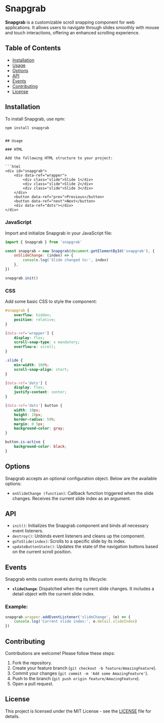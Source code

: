 # Snapgrab

**Snapgrab** is a customizable scroll snapping component for web applications. It allows users to navigate through slides smoothly with mouse and touch interactions, offering an enhanced scrolling experience.

## Table of Contents

-   [Installation](#installation)
-   [Usage](#usage)
-   [Options](#options)
-   [API](#api)
-   [Events](#events)
-   [Contributing](#contributing)
-   [License](#license)

## Installation

To install Snapgrab, use npm:

```bash
npm install snapgrab
```

````

## Usage

### HTML

Add the following HTML structure to your project:

```html
<div id="snapgrab">
    <div data-ref="wrapper">
        <div class="slide">Slide 1</div>
        <div class="slide">Slide 2</div>
        <div class="slide">Slide 3</div>
    </div>
    <button data-ref="prev">Previous</button>
    <button data-ref="next">Next</button>
    <div data-ref="dots"></div>
</div>
````

### JavaScript

Import and initialize Snapgrab in your JavaScript file:

```javascript
import { Snapgrab } from 'snapgrab'

const snapgrab = new Snapgrab(document.getElementById('snapgrab'), {
    onSlideChange: (index) => {
        console.log('Slide changed to:', index)
    },
})

snapgrab.init()
```

### CSS

Add some basic CSS to style the component:

```css
#snapgrab {
    overflow: hidden;
    position: relative;
}

[data-ref='wrapper'] {
    display: flex;
    scroll-snap-type: x mandatory;
    overflow-x: scroll;
}

.slide {
    min-width: 100%;
    scroll-snap-align: start;
}

[data-ref='dots'] {
    display: flex;
    justify-content: center;
}

[data-ref='dots'] button {
    width: 10px;
    height: 10px;
    border-radius: 50%;
    margin: 0 5px;
    background-color: gray;
}

button.is-active {
    background-color: black;
}
```

## Options

Snapgrab accepts an optional configuration object. Below are the available options:

-   `onSlideChange (function)`: Callback function triggered when the slide changes. Receives the current slide index as an argument.

## API

-   `init()`: Initializes the Snapgrab component and binds all necessary event listeners.
-   `destroy()`: Unbinds event listeners and cleans up the component.
-   `goToSlide(index)`: Scrolls to a specific slide by its index.
-   `updateButtonState()`: Updates the state of the navigation buttons based on the current scroll position.

## Events

Snapgrab emits custom events during its lifecycle:

-   **`slideChange`**: Dispatched when the current slide changes. It includes a detail object with the current slide index.

### Example:

```javascript
snapgrab.wrapper.addEventListener('slideChange', (e) => {
    console.log('Current slide index:', e.detail.slideIndex)
})
```

## Contributing

Contributions are welcome! Please follow these steps:

1. Fork the repository.
2. Create your feature branch (`git checkout -b feature/AmazingFeature`).
3. Commit your changes (`git commit -m 'Add some AmazingFeature'`).
4. Push to the branch (`git push origin feature/AmazingFeature`).
5. Open a pull request.

## License

This project is licensed under the MIT License - see the [LICENSE](LICENSE) file for details.
